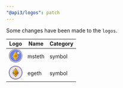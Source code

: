 ```yaml
---
"@api3/logos": patch
---
```


Some changes have been made to the `logos`.

|Logo|Name|Category|
|---|---|---|
|<img src="./raw/symbols/msteth.svg" width="36" alt="">|msteth|symbol|
|<img src="./raw/symbols/egeth.svg" width="36" alt="">|egeth|symbol|
